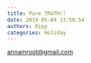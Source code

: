 ```yaml
---
title: Pure TRUTH!!
date: 2019-05-04 13:58:54
authors: Ripp
categories: Holiday
---
```


 annamroot@gmail.com